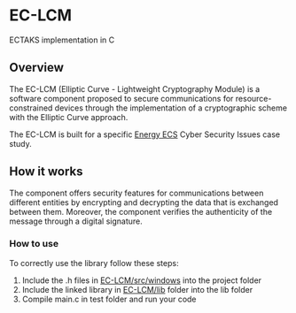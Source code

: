 # EC-LCM
ECTAKS implementation in C

## Overview
The EC-LCM (Elliptic Curve - Lightweight Cryptography Module) is a software component proposed to secure communications for resource-constrained devices through the implementation of a cryptographic scheme with the Elliptic Curve approach.

The EC-LCM is built for a specific [Energy ECS](https://energyecs.eu) Cyber Security Issues case study.

## How it works
The  component offers security features for communications between different entities by encrypting and decrypting the data that is exchanged between them.
Moreover, the component verifies the authenticity of the message through a digital signature.

### How to use
To correctly use the library follow these steps:
1. Include the .h files in [EC-LCM/src/windows](https://github.com/RoTechnology/EC-LCM/tree/main/src/windows) into the project folder
2. Include the linked library in [EC-LCM/lib](https://github.com/RoTechnology/EC-LCM/tree/main/lib) folder into the lib folder
3. Compile main.c in test folder and run your code
